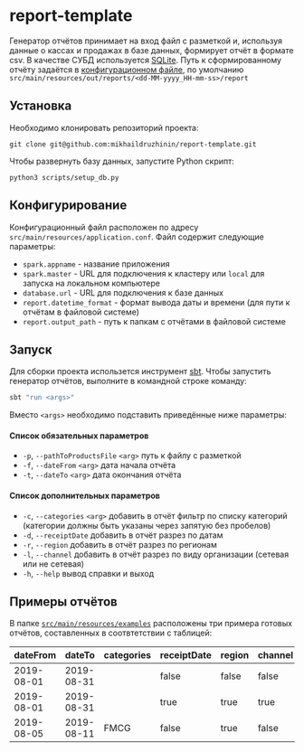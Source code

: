# report-template
Генератор отчётов принимает на вход файл с разметкой и, используя данные о кассах и продажах в базе данных, формирует отчёт в формате csv.
В качестве СУБД используется [SQLite](https://www.sqlite.org/index.html).
Путь к сформированному отчёту задаётся в [конфигурационном файле](#configuration), по умолчанию `src/main/resources/out/reports/<dd-MM-yyyy_HH-mm-ss>/report` 

## Установка
Необходимо клонировать репозиторий проекта:
```
git clone git@github.com:mikhaildruzhinin/report-template.git
```
Чтобы развернуть базу данных, запустите Python скрипт:
```
python3 scripts/setup_db.py
```

## <a name="configuration"></a>Конфигурирование
Конфигурационный файл расположен по адресу `src/main/resources/application.conf`.
Файл содержит следующие параметры:
* `spark.appname` - название приложения
* `spark.master` - URL для подключения к кластеру или `local` для запуска на локальном компьютере
* `database.url` - URL для подключения к базе данных
* `report.datetime_format` - формат вывода даты и времени (для пути к отчётам в файловой системе)
* `report.output_path` - путь к папкам с отчётами в файловой системе

## Запуск

Для сборки проекта использется инструмент [sbt](https://www.scala-sbt.org/index.html).
Чтобы запустить генератор отчётов, выполните в командной строке команду:
```sbt
sbt "run <args>"
```
Вместо `<args>` необходимо подставить приведённые ниже параметры:

#### Список обязательных параметров
* `-p`, `--pathToProductsFile`  `<arg>` путь к файлу с разметкой
* `-f`, `--dateFrom`  `<arg>` дата начала отчёта
* `-t`, `--dateTo`  `<arg>` дата окончания отчёта
#### Список дополнительных параметров 
* `-c`, `--categories`  `<arg>` добавить в отчёт фильтр по списку категорий (категории должны быть указаны через запятую без пробелов)
* `-d`, `--receiptDate` добавить в отчёт разрез по датам
* `-r`, `--region` добавить в отчёт разрез по регионам
* `-l`, `--channel` добавить в отчёт разрез по виду организации (сетевая или не сетевая)
* `-h`, `--help` вывод справки и выход

## Примеры отчётов
В папке [`src/main/resources/examples`](https://github.com/mikhaildruzhinin/report-template/tree/master/src/main/resources/examples) расположены три примера готовых отчётов, составленных в соотвтетствии с таблицей:

| dateFrom   | dateTo     | categories | receiptDate | region | channel  |
|------------|------------|---|-------------|---|---|
| 2019-08-01 | 2019-08-31 |  | false       | false | false  |
| 2019-08-01 | 2019-08-31 |  | true        | true | true  |
| 2019-08-05 | 2019-08-11 | FMCG | false       | true | false  |
